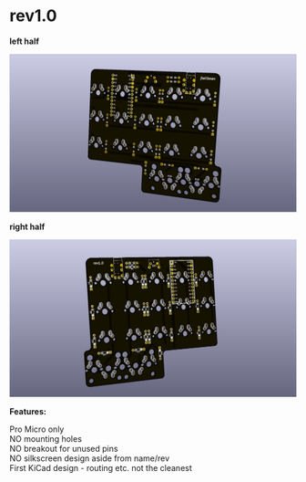 # rev1.0

**left half**

![left half](images/left_rev1.0.png?raw=true "left half")

**right half**

![right half](images/right_rev1.0.png?raw=true "right half")

**Features:**

Pro Micro only  
NO mounting holes  
NO breakout for unused pins  
NO silkscreen design aside from name/rev  
First KiCad design - routing etc. not the cleanest
